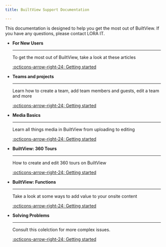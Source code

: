 ```yaml
---
title: BuiltView Support Documentation

---
```


This documentation is designed to help you get the most out of BuiltView. If you have any questions, please contact LORA IT.

<div class="grid cards" markdown>

-   __For New Users__

    ---

    To get the most out of BuiltView, take a look at these articles

    [:octicons-arrow-right-24: Getting started](./for-new-users/first-time.md)

-   __Teams and projects__

    ---

    Learn how to create a team, add team members and guests, edit a team and more

    [:octicons-arrow-right-24: Getting started](./teams-and-projects/1intro.md)

-   __Media Basics__

    ---

    Learn all things media in BuiltView from uploading to editing

    [:octicons-arrow-right-24: Getting started](./media-basics/uploading-media.md)

-   __BuiltView: 360 Tours__

    ---

    How to create and edit 360 tours on BuiltView

    [:octicons-arrow-right-24: Getting started](./360-tours/about.md)

-   __BuiltView: Functions__

    ---

    Take a look at some ways to add value to your onsite content

    [:octicons-arrow-right-24: Getting started](./functions/kml-overlays.md)

-   __Solving Problems__

    ---

    Consult this colelction for more complex issues.

    [:octicons-arrow-right-24: Getting started](./solving-problems/recovering-lost-photos.md)
</div>